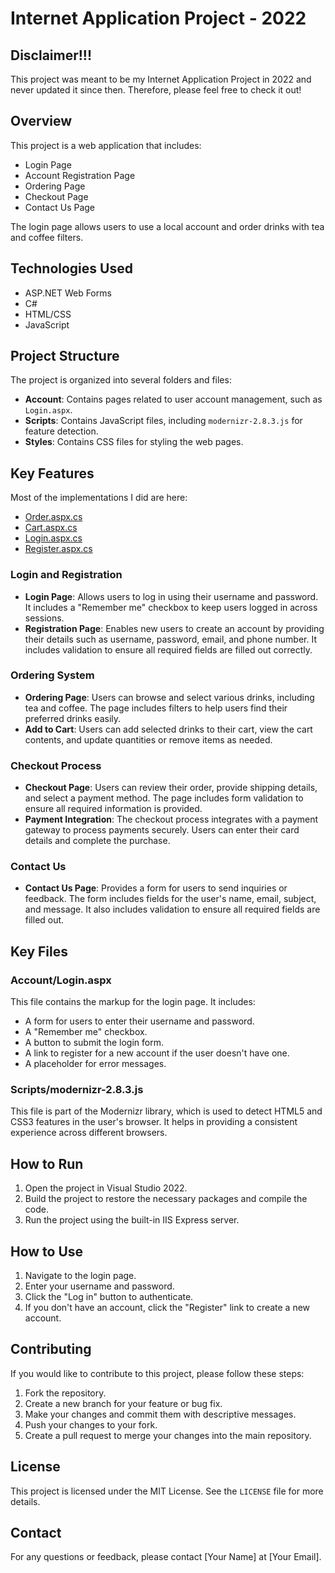 # Internet Application Project - 2022

## Disclaimer!!!
This project was meant to be my Internet Application Project in 2022 and never updated it since then. Therefore, please feel free to check it out!

## Overview
This project is a web application that includes:
- Login Page
- Account Registration Page
- Ordering Page
- Checkout Page
- Contact Us Page

The login page allows users to use a local account and order drinks with tea and coffee filters.

## Technologies Used
- ASP.NET Web Forms
- C#
- HTML/CSS
- JavaScript

## Project Structure
The project is organized into several folders and files:

- **Account**: Contains pages related to user account management, such as `Login.aspx`.
- **Scripts**: Contains JavaScript files, including `modernizr-2.8.3.js` for feature detection.
- **Styles**: Contains CSS files for styling the web pages.

## Key Features
Most of the implementations I did are here:  
- [Order.aspx.cs](https://github.com/FirdausHisham/CoffeeWebsite2022/blob/92b18f4cb7475749de627d5778f3ffcdad0c1c39/Project/HYSSOnline/Order.aspx.cs)
- [Cart.aspx.cs](https://github.com/FirdausHisham/CoffeeWebsite2022/blob/92b18f4cb7475749de627d5778f3ffcdad0c1c39/Project/HYSSOnline/Cart.aspx.cs)
- [Login.aspx.cs](https://github.com/FirdausHisham/CoffeeWebsite2022/blob/92b18f4cb7475749de627d5778f3ffcdad0c1c39/Project/Account/Login.aspx.cs)
- [Register.aspx.cs](https://github.com/FirdausHisham/CoffeeWebsite2022/blob/92b18f4cb7475749de627d5778f3ffcdad0c1c39/Project/Account/Register.aspx.cs)

### Login and Registration
- **Login Page**: Allows users to log in using their username and password. It includes a "Remember me" checkbox to keep users logged in across sessions.
- **Registration Page**: Enables new users to create an account by providing their details such as username, password, email, and phone number. It includes validation to ensure all required fields are filled out correctly.

### Ordering System
- **Ordering Page**: Users can browse and select various drinks, including tea and coffee. The page includes filters to help users find their preferred drinks easily.
- **Add to Cart**: Users can add selected drinks to their cart, view the cart contents, and update quantities or remove items as needed.

### Checkout Process
- **Checkout Page**: Users can review their order, provide shipping details, and select a payment method. The page includes form validation to ensure all required information is provided.
- **Payment Integration**: The checkout process integrates with a payment gateway to process payments securely. Users can enter their card details and complete the purchase.

### Contact Us
- **Contact Us Page**: Provides a form for users to send inquiries or feedback. The form includes fields for the user's name, email, subject, and message. It also includes validation to ensure all required fields are filled out.

## Key Files
### Account/Login.aspx
This file contains the markup for the login page. It includes:
- A form for users to enter their username and password.
- A "Remember me" checkbox.
- A button to submit the login form.
- A link to register for a new account if the user doesn't have one.
- A placeholder for error messages.

### Scripts/modernizr-2.8.3.js
This file is part of the Modernizr library, which is used to detect HTML5 and CSS3 features in the user's browser. It helps in providing a consistent experience across different browsers.

## How to Run
1. Open the project in Visual Studio 2022.
2. Build the project to restore the necessary packages and compile the code.
3. Run the project using the built-in IIS Express server.

## How to Use
1. Navigate to the login page.
2. Enter your username and password.
3. Click the "Log in" button to authenticate.
4. If you don't have an account, click the "Register" link to create a new account.

## Contributing
If you would like to contribute to this project, please follow these steps:
1. Fork the repository.
2. Create a new branch for your feature or bug fix.
3. Make your changes and commit them with descriptive messages.
4. Push your changes to your fork.
5. Create a pull request to merge your changes into the main repository.

## License
This project is licensed under the MIT License. See the `LICENSE` file for more details.

## Contact
For any questions or feedback, please contact [Your Name] at [Your Email].
